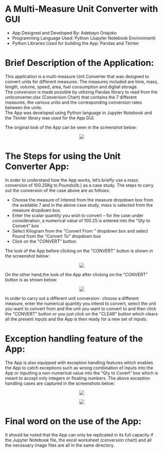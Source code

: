 # A Multi-Measure Unit Converter with GUI
- App Designed and Developed By: Adebayo Onajoko
- Programming Language Used: Python (Jupyter Notebook Environment)
- Python Libraries Used for building the App: Pandas and Tkinter


Brief Description of the Application:
=====================================
This application is a multi-measure Unit Converter that was designed to convert units for different measures. 
The measures included are time, mass, length, volume, speed, area, fuel consumption and digital storage.          
The conversion is made possible by utilizing Pandas library to read from the unitconverter.xlsx (Conversion Chart) that 
contains the 7 different measures, the various units and the corresponding conversion rates between the units.              
The App was developed using Python language in Jupyter Notebook and the Tkinter library was used for the App GUI.

The original look of the App can be seen in the screenshot below:
<p align = "center">
<img src= "https://i.imgur.com/zgX0Xrf.png",width="50",height ="50",alt="Original Look"/)
<br/>
</p>

The Steps for using the Unit Converter App:
===========================================
In order to understand how the App works, let’s briefly use a mass conversion of 100.25Kg to Pounds(lb.) as a case study.                                                                                                                                    The steps to carry out the conversion of the case above are as follows:
- Choose the measure of interest from the measure dropdown box from the available 7 and in the above case study, mass is
selected from the measure dropdown box.
- Enter the scalar quantity you wish to convert – for the case under consideration, a numerical value of 100.25 is entered
into the "Qty to Convert" box 
- Select Kilogram from the "Convert From " dropdown box and select Pound from the "Convert To" dropdown box
- Click on the "CONVERT” button.

The look of the App before clicking on the "CONVERT” button is shown in the screenshot below:
<p align = "center">
<img src= "https://i.imgur.com/uRrQqpx.png",width="50",height ="50",alt="Before Clicking CONVERT"/)
<br/>
</p>

On the other hand,the look of the App after clicking on the "CONVERT” button is as shown below:

<p align = "center">
<img src= "https://i.imgur.com/lsdhosR.png",width="50",height ="50",alt="After Clicking CONVERT"/)
<br/>
</p>

In order to carry out a different unit conversion- choose a different measure, enter the numerical quantity you intend 
to convert, select the unit you want to convert from and the unit you want to convert to and then click the "CONVERT" button
or you just click on the "CLEAR" button which clears all the present inputs and the App is then ready for a new set of inputs.

Exception handling feature of the App:
======================================
The App is also equipped with exception handling features which enables the App to catch exceptions such as wrong combination 
of inputs into the App or inputting a non-numerical value into the "Qty to Covert" box which is meant to accept only integers or floating numbers. The above exception handling cases are captured in the screenshots below:

<p align = "center">
<img src= "https://i.imgur.com/9LZPfUB.png",width="50",height ="50",alt="Invalid or Incomplete Values"/)
<br/>
</p>


<p align = "center">
<img src= "https://i.imgur.com/vEHnE1q.png",width="50",height ="50",alt="Enter Numerial Values"/)
<br/>
</p>
       
Final word on the use of the App:
=================================
It should be noted that the App can only be replicated in its full capacity if the Jupyter Notebook file, the excel 
worksheet (conversion chart) and all the necessary image files are all in the same directory.





